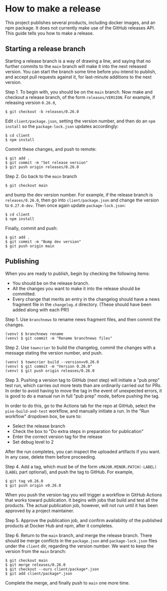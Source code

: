 # How to make a release

This project publishes several products, including docker images, and an npm
package. It does not currently make use of the GitHub releases API.
This guide tells you how to make a release.

## Starting a release branch

Starting a release branch is a way of drawing a line, and saying that no
further commits to the `main` branch will make it into the next released
version. You can start the branch some time before you intend to publish,
and accept pull requests against it, for last-minute additions to the next
version.

Step 1. To begin with, you should be on the `main` branch.
Now make and checkout a release branch, of the form `releases/VERSION`.
For example, if releasing version `0.26.0`,

    $ git checkout -b releases/0.26.0

Edit `client/package.json`, setting the version number, and 
then do an `npm install` so the `package-lock.json` updates accordingly:

    $ cd client
    $ npm install

Commit these changes, and push to remote:

    $ git add .
    $ git commit -m "Set release version"
    $ git push origin releases/0.26.0

Step 2. Go back to the `main` branch

    $ git checkout main

and bump the dev version number. For example, if the release branch is
`releases/0.26.0`, then go into `client/package.json` and change the version
to `0.27.0-dev`. Then once again update `package-lock.json`:

    $ cd client
    $ npm install

Finally, commit and push:

    $ git add .
    $ git commit -m "Bump dev version"
    $ git push origin main


## Publishing

When you are ready to publish, begin by checking the following items:

* You should be on the release branch.
* All the changes you want to make it into the release should be committed.
* Every change that merits an entry in the changelog should have a news fragment
  file in the `changelog.d` directory. (These should have been added along with
  each PR!)

Step 1. Use `branchnews` to rename news fragment files, and then commit the changes.

    (venv) $ branchnews rename
    (venv) $ git commit -m "Rename branchnews files"

Step 2. Use `towncrier` to build the changelog, commit the changes with
a message stating the version number, and push.

    (venv) $ towncrier build --version=v0.26.0
    (venv) $ git commit -m "Version 0.26.0"
    (venv) $ git push origin releases/0.26.0

Step 3. Pushing a version tag to GitHub (next step) will initiate a "pub prep"
test run, which carries out more tests than are ordinarily carried out for PRs.
In order to avoid having to move the tag in the event of unexpected errors, it
is good to do a manual run in full "pub prep" mode, before pushing the tag.

In order to do this, go to the Actions tab for the repo at GitHub, select
the `pise-build-and-test` workflow, and manually initiate a run. In the
"Run workflow" dropdown box, be sure to:

* Select the release branch
* Check the box to "Do extra steps in preparation for publication"
* Enter the correct version tag for the release
* Set debug level to 2

After the run completes, you can inspect the uploaded artifacts if you want.
In any case, delete them before proceeding.

Step 4. Add a tag, which must be of the form
`vMAJOR.MINOR.PATCH(-LABEL)` (`LABEL` part optional), and push the tag to
GitHub. For example,

    $ git tag v0.26.0
    $ git push origin v0.26.0

When you push the version tag you will trigger a workflow in GitHub Actions
that works toward publication. It begins with jobs that build and test all the
products. The actual publication job, however, will not run until it has been
approved by a project maintainer.

Step 5. Approve the publication job, and confirm availability of the published
products at Docker Hub and npm, after it completes.

Step 6. Return to the `main` branch, and merge the release branch.
There should be merge conflicts in the `package.json` and `package-lock.json`
files under the `client` dir, regarding the version number. We want to keep the
version from the `main` branch:

    $ git checkout main
    $ git merge releases/0.26.0
    $ git checkout --ours client/package*.json
    $ git add client/package*.json

Complete the merge, and finally push to `main` one more time.
